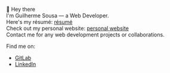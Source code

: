 👋 Hey there  
I'm Guilherme Sousa — a Web Developer.  
Here's my résumé: [résumé](https://guiarts.site/guilherme)  
Check out my personal website: [personal website](https://guixyz.netlify.app/)  
Contact me for any web development projects or collaborations.  

Find me on:  
- [GitLab](https://gitlab.com/uguisousa)  
- [LinkedIn](https://linkedin.com/in/uguisousa)  

